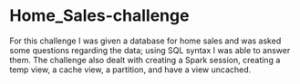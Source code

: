 # Home_Sales-challenge
 
For this challenge I was given a database for home sales and was asked some questions regarding the data; using SQL syntax I was able to answer them. 
The challenge also dealt with creating a Spark session, creating a temp view, a cache view, a partition, and have a view uncached.
